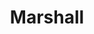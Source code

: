 ---
template: IdentityDetailPage
title: Marshall
description: NFT artist 
image: /marshall-chow.jpg
website:
donationAddress: 
---